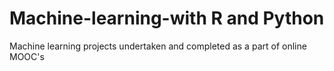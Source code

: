 # Machine-learning-with R and Python
Machine learning projects undertaken and completed as a part of online MOOC's
